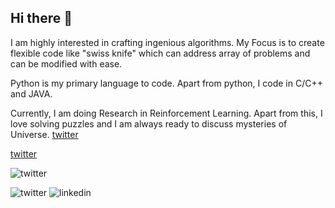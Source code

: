 ## Hi there 👋

I am highly interested in crafting ingenious algorithms. My Focus is to create flexible code like "swiss knife" which can address array of problems and can be modified with ease.

Python is my primary language to code. Apart from python, I code in C/C++ and JAVA.

Currently, I am doing Research in Reinforcement Learning. Apart from this, I love solving puzzles and I am always ready to discuss mysteries of Universe.
[twitter](https://twitter.com/MilanZinzuvadiy)

[twitter](https://github.com/MilanVZinzuvadiya/MilanVZinzuvadiya/blob/master/twitter.ico)

![[twitter](https://github.com/MilanVZinzuvadiya/MilanVZinzuvadiya/blob/master/twitter.ico)](https://twitter.com/MilanZinzuvadiy)

![![twitter](https://github.com/MilanVZinzuvadiya/MilanVZinzuvadiya/blob/master/twitter.ico)](https://twitter.com/MilanZinzuvadiy)  ![![linkedin](https://github.com/MilanVZinzuvadiya/MilanVZinzuvadiya/blob/master/linkdin.png)](https://www.linkedin.com/in/milanzinzuvadiya/)
<!--
**MilanVZinzuvadiya/MilanVZinzuvadiya** is a ✨ _special_ ✨ repository because its `README.md` (this file) appears on your GitHub profile.

Here are some ideas to get you started:

- 🔭 I’m currently working on ...
- 🌱 I’m currently learning ...
- 👯 I’m looking to collaborate on ...
- 🤔 I’m looking for help with ...
- 💬 Ask me about ...
- 📫 How to reach me: ...
- 😄 Pronouns: ...
- ⚡ Fun fact: ...
-->
